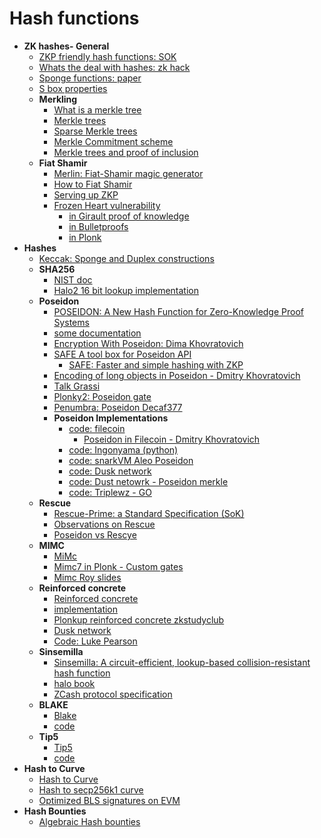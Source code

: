 # Hash functions

- **ZK hashes- General**
  - [ZKP friendly hash functions: SOK](https://github.com/ingonyama-zk/papers/blob/main/sok_zk_friendly_hashes.pdf)
  - [Whats the deal with hashes: zk hack](https://zeroknowledge.fm/250-2/)
  - [Sponge functions: paper](https://keccak.team/files/SpongeFunctions.pdf)
  - [S box properties](https://www.diva-portal.org/smash/get/diva2:618670/FULLTEXT01.pdf)
  - **Merkling**
    - [What is a merkle tree](https://decentralizedthoughts.github.io/2020-12-22-what-is-a-merkle-tree/)
    - [Merkle trees](https://www.rfc-editor.org/rfc/rfc6962#section-2.1)
    - [Sparse Merkle trees](https://docs.iden3.io/publications/pdfs/Merkle-Tree.pdf)
    - [Merkle Commitment scheme](https://courses.cs.ut.ee/MTAT.07.003/2019_fall/uploads/Main/0701-merkle-trees.pdf)
    - [Merkle trees and proof of inclusion](https://www.derpturkey.com/merkle-tree-construction-and-proof-of-inclusion/)
  - **Fiat Shamir**
    - [Merlin: Fiat-Shamir magic generator](https://merlin.cool/index.html)
    - [How to Fiat Shamir](http://cyber.biu.ac.il/wp-content/uploads/2018/08/WS-19-7-_fiat_shamir_basic.pdf)
    - [Serving up ZKP](https://blog.trailofbits.com/2021/02/19/serving-up-zero-knowledge-proofs/)
    - [Frozen Heart vulnerability](https://blog.trailofbits.com/2022/04/13/part-1-coordinated-disclosure-of-vulnerabilities-affecting-girault-bulletproofs-and-plonk/)
      - [in Girault proof of knowledge](https://blog.trailofbits.com/2022/04/14/the-frozen-heart-vulnerability-in-giraults-proof-of-knowledge/)
      - [in Bulletproofs](https://blog.trailofbits.com/2022/04/15/the-frozen-heart-vulnerability-in-bulletproofs/)
      - [in Plonk](https://blog.trailofbits.com/2022/04/18/the-frozen-heart-vulnerability-in-plonk/)
- **Hashes**
  - [Keccak: Sponge and Duplex constructions](https://keccak.team/sponge_duplex.html)
  - **SHA256**
    - [NIST doc](https://nvlpubs.nist.gov/nistpubs/FIPS/NIST.FIPS.180-4.pdf)
    - [Halo2 16 bit lookup implementation](https://zcash.github.io/halo2/design/gadgets/sha256/table16.html)
  - **Poseidon**
    - [POSEIDON: A New Hash Function for Zero-Knowledge Proof Systems](https://eprint.iacr.org/2019/458.pdf)
    - [some documentation](https://www.poseidon-hash.info)
    - [Encryption With Poseidon: Dima Khovratovich](https://drive.google.com/file/d/1EVrP3DzoGbmzkRmYnyEDcIQcXVU7GlOd/view)
    - [SAFE A tool box for Poseidon API](https://hackmd.io/bHgsH6mMStCVibM_wYvb2w?view)
      - [SAFE: Faster and simple hashing with ZKP](https://www.youtube.com/watch?v=w-4fzHpd4dk)
    - [Encoding of long objects in Poseidon - Dmitry Khovratovich](https://hackmd.io/@7dpNYqjKQGeYC7wMlPxHtQ/BkfS78Y9L)
    - [Talk Grassi](https://www.usenix.org/system/files/sec21_slides_grassi.pdf)
    - [Plonky2: Poseidon gate](https://medium.com/@wanghs.thu/into-poseidon-hash-37d03ef0b26e)
    - [Penumbra: Poseidon Decaf377](https://protocol.penumbra.zone/main/crypto/poseidon/overview.html) 
    - **Poseidon Implementations**
      - [code: filecoin](https://github.com/filecoin-project/neptune/blob/master/spec/poseidon_spec.pdf)
        - [Poseidon in Filecoin - Dmitry Khovratovich](https://hackmd.io/@7dpNYqjKQGeYC7wMlPxHtQ/BJjaxXd9U)
      - [code: Ingonyama (python)](https://github.com/ingonyama-zk/poseidon-hash)
      - [code: snarkVM Aleo Poseidon](https://github.com/AleoHQ/snarkVM/blob/testnet3/algorithms/src/crh/poseidon.rs)
      - [code: Dusk network](https://github.com/dusk-network/Poseidon252)
      - [code: Dust netowrk - Poseidon merkle](https://github.com/dusk-network/dusk-poseidon-merkle)
      - [code: Triplewz - GO](https://github.com/triplewz/poseidon)
  - **Rescue**
    - [Rescue-Prime: a Standard Specification (SoK)](https://eprint.iacr.org/2020/1143.pdf)
    - [Observations on Rescue](https://hackmd.io/@7dpNYqjKQGeYC7wMlPxHtQ/SJMVAPfjL) 
    - [Poseidon vs Rescye](https://ethresear.ch/t/performance-of-rescue-and-poseidon-hash-functions/7161)
  - **MIMC**
    - [MiMc](https://eprint.iacr.org/2016/492.pdf)
    - [Mimc7 in Plonk - Custom gates](https://kobi.one/2021/05/20/plonk-custom-gates.html)
    - [Mimc Roy slides](https://iacr.org/cryptodb/archive/2016/ASIACRYPT/presentation/27874.pdf)
  - **Reinforced concrete**
    - [Reinforced concrete](https://drive.google.com/file/d/1MCIqD8XwKrHVBQPc26XjAmM9RyrLDpjw/view)
    - [implementation](https://www.rc-hash.info)
    - [Plonkup reinforced concrete zkstudyclub](https://www.youtube.com/watch?v=Pnc9J7uQgqs)
    - [Dusk network](https://dusk.network/news/development-update-34)
    - [Code: Luke Pearson](https://github.com/LukePearson1/reinforced-concrete)
  - **Sinsemilla**
    - [Sinsemilla: A circuit-efficient, lookup-based collision-resistant hash function](/iOw7-HpFQY6dPF1aFY8pAw)
    - [halo book](https://zcash.github.io/orchard/design/circuit/gadgets/sinsemilla.html)
    - [ZCash protocol specification](https://zips.z.cash/protocol/protocol.pdf#concretesinsemillahash)
  - **BLAKE**
    - [Blake](https://github.com/BLAKE3-team/BLAKE3-specs/blob/master/blake3.pdf)
    - [code](https://github.com/BLAKE3-team/BLAKE3)
  - **Tip5**
    - [Tip5](https://eprint.iacr.org/2023/107)
    - [code](https://github.com/Neptune-Crypto/twenty-first)   
- **Hash to Curve**
  - [Hash to Curve](https://www.ietf.org/archive/id/draft-irtf-cfrg-hash-to-curve-16.html#hashtofield)
  - [Hash to secp256k1 curve](https://geometry.xyz/notebook/Hashing-to-the-secp256k1-Elliptic-Curve)
  - [Optimized BLS signatures on EVM](https://geometry.xyz/notebook/Optimized-BLS-multisignatures-on-EVM)
- **Hash Bounties**
  - [Algebraic Hash bounties](https://hackmd.io/l2JT8AQITJ2xRZpGErPnzA#Decomposition-parameters)
